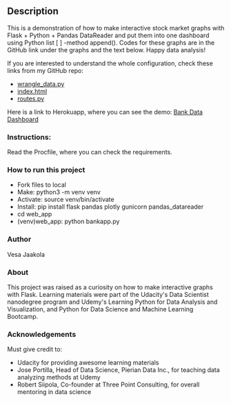 ## Description


This is a demonstration of how to make interactive stock market graphs with Flask + Python + Pandas DataReader 
and put them into one dashboard using Python list [ ] -method append(). 
Codes for these graphs are in the GitHub link under the graphs and the text below. Happy data analysis!

If you are interested to understand the whole configuration, check these links from my GitHub repo: 

- [wrangle_data.py](https://github.com/VesaJ/bank-data-dashboard/blob/master/wrangling_scripts/wrangle_data.py)
- [index.html](https://github.com/VesaJ/bank-data-dashboard/blob/master/bankapp/templates/index.html)
- [routes.py](https://github.com/VesaJ/bank-data-dashboard/blob/master/bankapp/routes.py)

Here is a link to Herokuapp, where you can see the demo:
[Bank Data Dashboard](https://bank-data-demo.herokuapp.com)

### Instructions:
Read the Procfile, where you can check the requirements.

### How to run this project

- Fork files to local
- Make: python3 -m venv venv
- Activate: source venv/bin/activate
- Install: pip install flask pandas plotly gunicorn pandas_datareader
- cd web_app
- (venv)web_app: python bankapp.py 

### Author

Vesa Jaakola

### About
This project was raised as a curiosity on how to make interactive graphs with Flask. Learning materials were part of the Udacity's Data Scientist nanodegree program and Udemy's Learning Python for Data Analysis and Visualization, and Python for Data Science and Machine Learning Bootcamp.



### Acknowledgements
Must give credit to: 
- Udacity for providing awesome learning materials
- Jose Portilla, Head of Data Science, Pierian Data Inc., for teaching data analyzing methods at Udemy
- Robert Siipola, Co-founder at Three Point Consulting, for overall mentoring in data science


